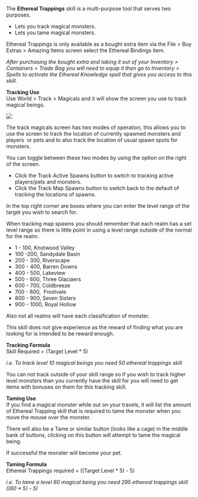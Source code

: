 The **Ethereal Trappings** skill is a multi-purpose tool that serves two purposes.

*   Lets you track magical monsters.
*   Lets you tame magical monsters.

Ethereal Trappings is only available as a bought extra item via the File > Buy Extras > Amazing Items screen select the Ethereal Bindings item.

_After purchasing the bought extra and taking it out of your Inventory > Containers > Trade Bag you will need to equip it then go to Inventory > Spells to activate the Ethereal Knowledge spell that gives you access to this skill._

**Tracking Use**  
Use World > Track > Magicals and it will show the screen you use to track magical beings.

[![](https://lohcdn.com/images/t_trackdemons.jpg)](https://lohcdn.com/images/trackdemons.jpg)

The track magicals screen has two modes of operation, this allows you to use the screen to track the location of currently spawned monsters and players  or pets and to also track the location of usual spawn spots for monsters.

You can toggle between these two modes by using the option on the right of the screen.

*   Click the Track Active Spawns button to switch to tracking active players/pets and monsters.
*   Click the Track Map Spawns button to switch back to the default of tracking the locations of spawns.

In the top right corner are boxes where you can enter the level range of the target you wish to search for.

When tracking map spawns you should remember that each realm has a set level range so there is little point in using a level range outside of the normal for the realm.

*   1 - 100, Knotwood Valley
*   100 -200, Sandydale Basin
*   200 - 300, Riverscape
*   300 - 400, Barren Downs
*   400 - 500, Lakeview
*   500 - 600, Three Glaciaers
*   600 - 700, Coldbreeze
*   700 - 800,  Frostvale
*   800 - 900, Seven Sisters
*   900 - 1000, Royal Hollow

Also not all realms will have each classification of monster.

This skill does not give experience as the reward of finding what you are looking for is intended to be reward enough.

**Tracking Formula**  
Skill Required = (Target Level \* 5)

_i.e. To track level 10 magical beings you need 50 ethereal trappings skill_

You can not track outside of your skill range so if you wish to track higher level monsters than you currently have the skill for you will need to get items with bonuses on them for this tracking skill.

**Taming Use**  
If you find a magical monster while out on your travels, it will list the amount of Ethereal Trapping skill that is required to tame the monster when you move the mouse over the monster.

There will also be a Tame or similar button (looks like a cage) in the middle bank of buttons, clicking on this button will attempt to tame the magical being.

If successful the monster will become your pet.

**Taming Formula**  
Ethereal Trappings required = ((Target Level \* 5) - 5)

_i.e. To tame a level 60 magical being you need 295 ethereal trappings skill ((60 \* 5) - 5)_